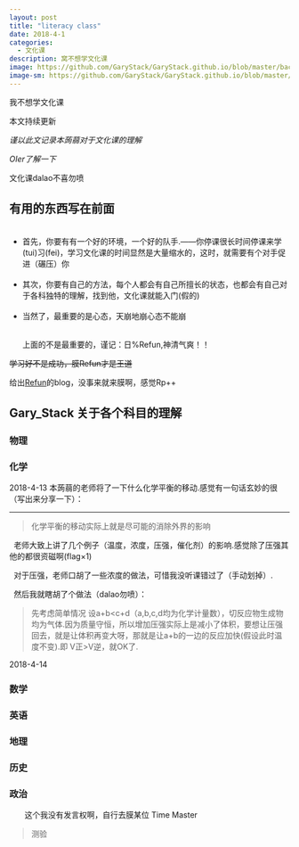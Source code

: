 ```yaml
---
layout: post
title: "literacy class"
date: 2018-4-1
categories:
  - 文化课
description: 窝不想学文化课
image: https://github.com/GaryStack/GaryStack.github.io/blob/master/background/%E6%98%9F%E7%A9%BA/timg%20(1).jpg?raw=true
image-sm: https://github.com/GaryStack/GaryStack.github.io/blob/master/background/%E6%98%9F%E7%A9%BA/timg%20(1).jpg?raw=true
---
```

我不想学文化课

本文持续更新

_谨以此文记录本蒟蒻对于文化课的理解_

_OIer了解一下_

文化课dalao不喜勿喷

## 有用的东西写在前面

<ul>
  <li>首先，你要有有一个好的环境，一个好的队手.——你停课很长时间停课来学(tui)习(fei)，学习文化课的时间显然是大量缩水的，这时，就需要有个对手促进（碾压）你</li>
  <li>其次，你要有自己的方法，每个人都会有自己所擅长的状态，也都会有自己对于各科独特的理解，找到他，文化课就能入门(假的)</li>
  <li>当然了，最重要的是心态，天崩地崩心态不能崩</li>
    


上面的不是最重要的，谨记：日%Refun,神清气爽！！

</ul>

~~学习好不是成功，膜Refun才是王道~~

给出[Refun](http://www.cnblogs.com/refun/)的blog，没事来就来膜啊，感觉Rp++


## Gary_Stack 关于各个科目的理解

### 物理

### 化学

2018-4-13 本蒟蒻的老师将了一下什么化学平衡的移动.感觉有一句话玄妙的很（写出来分享一下）：
___
>化学平衡的移动实际上就是尽可能的消除外界的影响
        
   老师大致上讲了几个例子（温度，浓度，压强，催化剂）的影响.感觉除了压强其他的都很资磁啊(flag×1)
        
   对于压强，老师口胡了一些浓度的做法，可惜我没听课错过了（手动划掉）.
        
   然后我就瞎胡了个做法（dalao勿喷）：
   <blockquote>先考虑简单情况 设a+b<c+d（a,b,c,d均为化学计量数），切反应物生成物均为气体.因为质量守恒，所以增加压强实际上是减小了体积，要想让压强回去，就是让体积再变大呀，那就是让a+b的一边的反应加快(假设此时温度不变).即 V正>V逆，就OK了.
   </blockquote>

2018-4-14 

### 数学

### 英语

### 地理

### 历史

### 政治

        这个我没有发言权啊，自行去膜某位 Time Master



>测验
        
